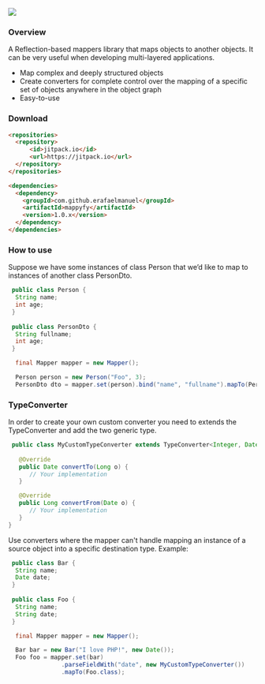 [![](https://jitpack.io/v/erafaelmanuel/mapfierj.svg)](https://jitpack.io/#erafaelmanuel/mapfierj)

### Overview
A Reflection-based mappers library that maps objects to another objects. It can be very useful when developing multi-layered applications.
 
* Map complex and deeply structured objects
* Create converters for complete control over the mapping of a specific set of objects anywhere in the object graph
* Easy-to-use

### Download
```html
<repositories>
  <repository>
      <id>jitpack.io</id>
      <url>https://jitpack.io</url>
  </repository>
</repositories>
```

```html
<dependencies>
  <dependency>
    <groupId>com.github.erafaelmanuel</groupId>
    <artifactId>mappyfy</artifactId>
    <version>1.0.x</version>
  </dependency>
</dependencies>
```

### How to use
Suppose we have some instances of class Person that we’d like to map to instances of another class PersonDto.
```java
 public class Person {
  String name;
  int age;
 }
 
 public class PersonDto {
  String fullname;
  int age;
 }
```
```java
  final Mapper mapper = new Mapper();
```
```java
  Person person = new Person("Foo", 3);
  PersonDto dto = mapper.set(person).bind("name", "fullname").mapTo(PersonDto.class);
 ```
 ### TypeConverter
In order to create your own custom converter you need to extends the TypeConverter and add the two generic type.
```java
 public class MyCustomTypeConverter extends TypeConverter<Integer, Date> {
 
   @Override
   public Date convertTo(Long o) {
      // Your implementation
   }

   @Override
   public Long convertFrom(Date o) {
      // Your implementation
   }
}   
```
Use converters where the mapper can't handle mapping an instance of a source object into a specific destination type. Example:
```java
 public class Bar {
  String name;
  Date date;
 }
 
 public class Foo {
  String name;
  String date;
 }
```
```java
  final Mapper mapper = new Mapper();
``` 
```java
  Bar bar = new Bar("I love PHP!", new Date());
  Foo foo = mapper.set(bar)
               .parseFieldWith("date", new MyCustomTypeConverter())
               .mapTo(Foo.class);
 ```
